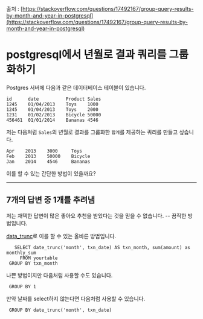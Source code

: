 출처 : [https://stackoverflow.com/questions/17492167/group-query-results-by-month-and-year-in-postgresql](https://stackoverflow.com/questions/17492167/group-query-results-by-month-and-year-in-postgresql)

# postgresql에서 년월로 결과 쿼리를 그룹화하기

Postgres 서버에 다음과 같은 데이터베이스 테이블이 있습니다.

```
id      date          Product Sales
1245    01/04/2013    Toys    1000     
1245    01/04/2013    Toys    2000
1231    01/02/2013    Bicycle 50000
456461  01/01/2014    Bananas 4546
```

저는 다음처럼 `Sales`의 년월로 결과를 그룹화한 `합계`를 제공하는 쿼리를 만들고 싶습니다.

```
Apr    2013    3000     Toys
Feb    2013    50000    Bicycle
Jan    2014    4546     Bananas
```

이를 할 수 있는 간단한 방법이 있을까요?

---

## 7개의 답변 중 1개를 추려냄

저는 채택한 답변이 많은 좋아요 추천을 받았다는 것을 믿을 수 없습니다. -- 끔직한 방법입니다.

[data\_trunc](http://www.postgresql.org/docs/current/static/functions-datetime.html#FUNCTIONS-DATETIME-TRUNC)로 이를 할 수 있는 올바른 방법입니다.

```
   SELECT date_trunc('month', txn_date) AS txn_month, sum(amount) as monthly_sum
     FROM yourtable
 GROUP BY txn_month
```

나쁜 방법이지만 다음처럼 사용할 수도 있습니다.

```
 GROUP BY 1
```

만약 날짜를 select하지 않는다면 다음처럼 사용할 수 있습니다.

```
 GROUP BY date_trunc('month', txn_date)
```
